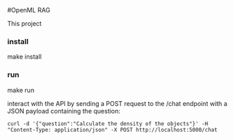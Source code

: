 #OpenML RAG

This project 

### install
make install

### run
make run

interact with the API by sending a POST request to the /chat endpoint with a JSON payload containing the question:
```
curl -d '{"question":"Calculate the density of the objects"}' -H "Content-Type: application/json" -X POST http://localhost:5000/chat
```